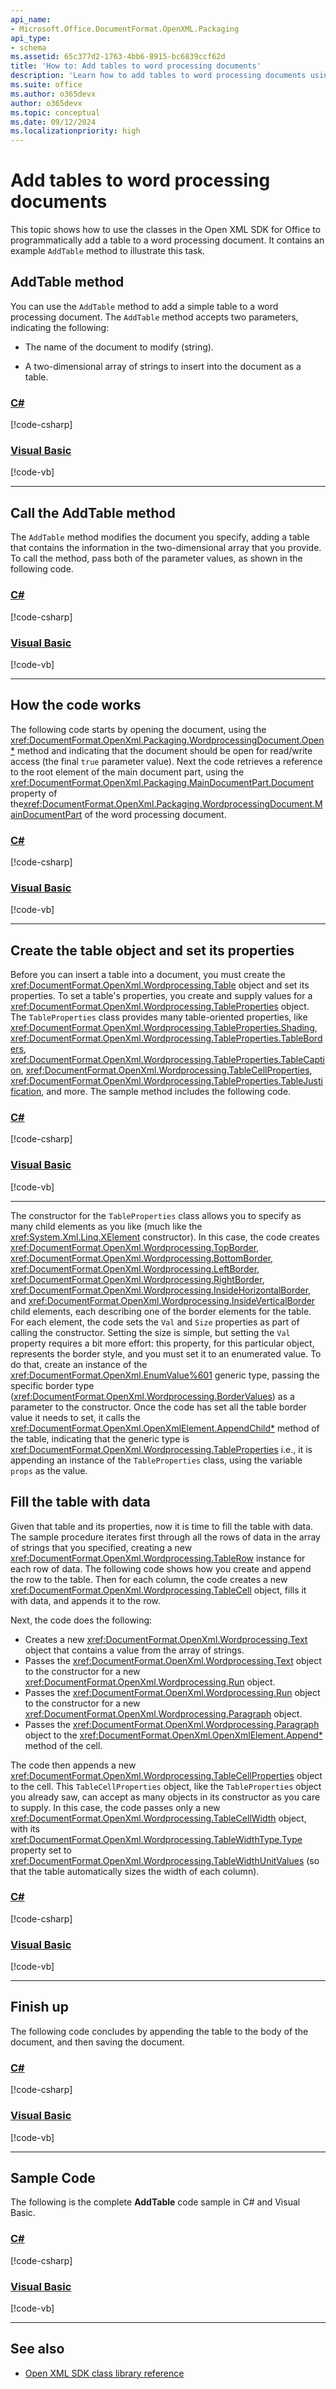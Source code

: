 ```yaml
---
api_name:
- Microsoft.Office.DocumentFormat.OpenXML.Packaging
api_type:
- schema
ms.assetid: 65c377d2-1763-4bb6-8915-bc6839ccf62d
title: 'How to: Add tables to word processing documents'
description: 'Learn how to add tables to word processing documents using the Open XML SDK.'
ms.suite: office
ms.author: o365devx
author: o365devx
ms.topic: conceptual
ms.date: 09/12/2024
ms.localizationpriority: high
---
```


# Add tables to word processing documents

This topic shows how to use the classes in the Open XML SDK for Office to programmatically add a table to a word processing document. It contains an example `AddTable` method to illustrate this task.



## AddTable method

You can use the `AddTable` method to add a simple table to a word processing document. The `AddTable` method accepts two parameters, indicating the following:

- The name of the document to modify (string).

- A two-dimensional array of strings to insert into the document as a
    table.

### [C#](#tab/cs-0)
[!code-csharp[](../../samples/word/add_tables/cs/Program.cs#snippet1)]
### [Visual Basic](#tab/vb-0)
[!code-vb[](../../samples/word/add_tables/vb/Program.vb#snippet1)]
***


## Call the AddTable method

The `AddTable` method modifies the document you specify, adding a table that contains the information in the two-dimensional array that you provide. To call the method, pass both of the parameter values, as shown in the following code.

### [C#](#tab/cs-1)
[!code-csharp[](../../samples/word/add_tables/cs/Program.cs#snippet2)]
### [Visual Basic](#tab/vb-1)
[!code-vb[](../../samples/word/add_tables/vb/Program.vb#snippet2)]
***


## How the code works

The following code starts by opening the document, using the <xref:DocumentFormat.OpenXml.Packaging.WordprocessingDocument.Open*> method and indicating that the document should be open for read/write access (the final `true` parameter value). Next the code retrieves a reference to the root element of the main document part, using the <xref:DocumentFormat.OpenXml.Packaging.MainDocumentPart.Document> property of the<xref:DocumentFormat.OpenXml.Packaging.WordprocessingDocument.MainDocumentPart> of the word processing document.

### [C#](#tab/cs-2)
[!code-csharp[](../../samples/word/add_tables/cs/Program.cs#snippet3)]
### [Visual Basic](#tab/vb-2)
[!code-vb[](../../samples/word/add_tables/vb/Program.vb#snippet3)]
***


## Create the table object and set its properties

Before you can insert a table into a document, you must create the <xref:DocumentFormat.OpenXml.Wordprocessing.Table> object and set its properties. To set a table's properties, you create and supply values for a <xref:DocumentFormat.OpenXml.Wordprocessing.TableProperties> object. The `TableProperties` class provides many table-oriented properties, like <xref:DocumentFormat.OpenXml.Wordprocessing.TableProperties.Shading>, <xref:DocumentFormat.OpenXml.Wordprocessing.TableProperties.TableBorders>, <xref:DocumentFormat.OpenXml.Wordprocessing.TableProperties.TableCaption>, <xref:DocumentFormat.OpenXml.Wordprocessing.TableCellProperties>, <xref:DocumentFormat.OpenXml.Wordprocessing.TableProperties.TableJustification>, and more. The sample method includes the following code.

### [C#](#tab/cs-3)
[!code-csharp[](../../samples/word/add_tables/cs/Program.cs#snippet4)]
### [Visual Basic](#tab/vb-3)
[!code-vb[](../../samples/word/add_tables/vb/Program.vb#snippet4)]
***


The constructor for the `TableProperties` class allows you to specify as many child elements as you like (much like the <xref:System.Xml.Linq.XElement> constructor). In this case, the code creates <xref:DocumentFormat.OpenXml.Wordprocessing.TopBorder>, <xref:DocumentFormat.OpenXml.Wordprocessing.BottomBorder>, <xref:DocumentFormat.OpenXml.Wordprocessing.LeftBorder>, <xref:DocumentFormat.OpenXml.Wordprocessing.RightBorder>, <xref:DocumentFormat.OpenXml.Wordprocessing.InsideHorizontalBorder>, and <xref:DocumentFormat.OpenXml.Wordprocessing.InsideVerticalBorder> child elements, each describing one of the border elements for the table. For each element, the code sets the `Val` and `Size` properties as part of calling the constructor. Setting the size is simple, but setting the `Val` property requires a bit more effort: this property, for this particular object, represents the border style, and you must set it to an enumerated value. To do that, create an instance of the <xref:DocumentFormat.OpenXml.EnumValue%601> generic type, passing the specific border type (<xref:DocumentFormat.OpenXml.Wordprocessing.BorderValues>) as a parameter to the constructor. Once the code has set all the table border value it needs to set, it calls the <xref:DocumentFormat.OpenXml.OpenXmlElement.AppendChild*> method of the table, indicating that the generic type is <xref:DocumentFormat.OpenXml.Wordprocessing.TableProperties> i.e., it is appending an instance of the `TableProperties` class, using the variable `props` as the value.

## Fill the table with data

Given that table and its properties, now it is time to fill the table with data. The sample procedure iterates first through all the rows of data in the array of strings that you specified, creating a new <xref:DocumentFormat.OpenXml.Wordprocessing.TableRow> instance for each row of data. The following code shows how you create and append the row to the table. Then for each column, the code creates a new <xref:DocumentFormat.OpenXml.Wordprocessing.TableCell> object, fills it with data, and appends it to the row. 

Next, the code does the following:

- Creates a new <xref:DocumentFormat.OpenXml.Wordprocessing.Text> object that contains a value from the array of strings.
- Passes the <xref:DocumentFormat.OpenXml.Wordprocessing.Text> object to the constructor for a new <xref:DocumentFormat.OpenXml.Wordprocessing.Run> object.
- Passes the <xref:DocumentFormat.OpenXml.Wordprocessing.Run> object to the constructor for a new <xref:DocumentFormat.OpenXml.Wordprocessing.Paragraph> object.
- Passes the <xref:DocumentFormat.OpenXml.Wordprocessing.Paragraph> object to the <xref:DocumentFormat.OpenXml.OpenXmlElement.Append*> method of the cell.

The code then appends a new <xref:DocumentFormat.OpenXml.Wordprocessing.TableCellProperties> object to the cell. This `TableCellProperties` object, like the `TableProperties` object you already saw, can accept as many objects in its constructor as you care to supply. In this case, the code passes only a new <xref:DocumentFormat.OpenXml.Wordprocessing.TableCellWidth> object, with its <xref:DocumentFormat.OpenXml.Wordprocessing.TableWidthType.Type> property set to <xref:DocumentFormat.OpenXml.Wordprocessing.TableWidthUnitValues> (so that the table automatically sizes the width of each column).

### [C#](#tab/cs-4)
[!code-csharp[](../../samples/word/add_tables/cs/Program.cs#snippet5)]
### [Visual Basic](#tab/vb-4)
[!code-vb[](../../samples/word/add_tables/vb/Program.vb#snippet5)]
***

## Finish up

The following code concludes by appending the table to the body of the document, and then saving the document.

### [C#](#tab/cs-8)
[!code-csharp[](../../samples/word/add_tables/cs/Program.cs#snippet6)]
### [Visual Basic](#tab/vb-8)
[!code-vb[](../../samples/word/add_tables/vb/Program.vb#snippet6)]
***


## Sample Code

The following is the complete **AddTable** code sample in C\# and Visual Basic.

### [C#](#tab/cs)
[!code-csharp[](../../samples/word/add_tables/cs/Program.cs#snippet0)]
### [Visual Basic](#tab/vb)
[!code-vb[](../../samples/word/add_tables/vb/Program.vb#snippet0)]
***

## See also

- [Open XML SDK class library reference](/office/open-xml/open-xml-sdk)

